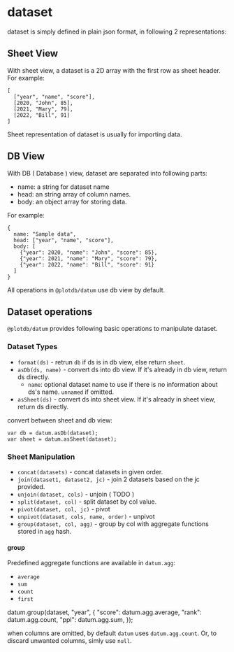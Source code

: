 # dataset
 
dataset is simply defined in plain json format, in following 2 representations:

## Sheet View

With sheet view, a dataset is a 2D array with the first row as sheet header. For example:

    [
      ["year", "name", "score"],
      [2020, "John", 85],
      [2021, "Mary", 79],
      [2022, "Bill", 91]
    ]

Sheet representation of dataset is usually for importing data.


## DB View

With DB ( Database ) view, dataset are separated into following parts:

 - name: a string for dataset name
 - head: an string array of column names.
 - body: an object array for storing data.

For example:

    {
      name: "Sample data",
      head: ["year", "name", "score"],
      body: [
        {"year": 2020, "name": "John", "score": 85},
        {"year": 2021, "name": "Mary", "score": 79},
        {"year": 2022, "name": "Bill", "score": 91}
      ]
    }

All operations in `@plotdb/datum` use db view by default.


## Dataset operations

`@plotdb/datum` provides following basic operations to manipulate dataset.


### Dataset Types

 - `format(ds)` - retrun `db` if ds is in db view, else return `sheet`.
 - `asDb(ds, name)` - convert ds into db view. If it's already in db view, return ds directly.
   - `name`: optional dataset name to use if there is no information about ds's name. `unnamed` if omitted.
 - `asSheet(ds)` - convert ds into sheet view. If it's already in sheet view, return ds directly.

convert between sheet and db view:

    var db = datum.asDb(dataset);
    var sheet = datum.asSheet(dataset);


### Sheet Manipulation

 - `concat(datasets)` - concat datasets in given order.
 - `join(dataset1, dataset2, jc)` - join 2 datasets based on the jc provided.
 - `unjoin(dataset, cols)` - unjoin ( TODO )
 - `split(dataset, col)` - split dataset by col value.
 - `pivot(dataset, col, jc)` - pivot
 - `unpivot(dataset, cols, name, order)` - unpivot
 - `group(dataset, col, agg)` - group by col with aggregate functions stored in `agg` hash.


#### group

Predefined aggregate functions are available in `datum.agg`:

 - `average`
 - `sum`
 - `count`
 - `first`

datum.group(dataset, "year", {
  "score": datum.agg.average,
  "rank": datum.agg.count,
  "ppl": datum.agg.sum,
});

when columns are omitted, by default `datum` uses `datum.agg.count`. Or, to discard unwanted columns, simly use `null`.

